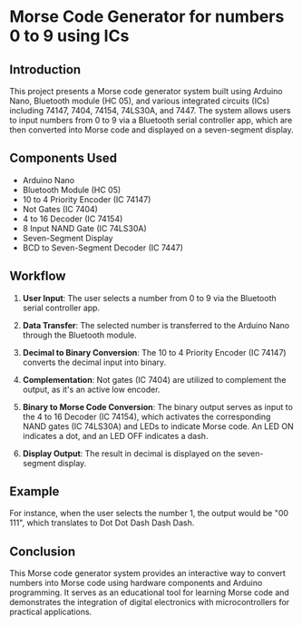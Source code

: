 # Morse Code Generator for numbers 0 to 9 using ICs

## Introduction
This project presents a Morse code generator system built using Arduino Nano, Bluetooth module (HC 05), and various integrated circuits (ICs) including 74147, 7404, 74154, 74LS30A, and 7447. The system allows users to input numbers from 0 to 9 via a Bluetooth serial controller app, which are then converted into Morse code and displayed on a seven-segment display.

## Components Used
- Arduino Nano
- Bluetooth Module (HC 05)
- 10 to 4 Priority Encoder (IC 74147)
- Not Gates (IC 7404)
- 4 to 16 Decoder (IC 74154)
- 8 Input NAND Gate (IC 74LS30A)
- Seven-Segment Display
- BCD to Seven-Segment Decoder (IC 7447)

## Workflow
1. **User Input**: The user selects a number from 0 to 9 via the Bluetooth serial controller app.
   
2. **Data Transfer**: The selected number is transferred to the Arduino Nano through the Bluetooth module.

3. **Decimal to Binary Conversion**: The 10 to 4 Priority Encoder (IC 74147) converts the decimal input into binary. 

4. **Complementation**: Not gates (IC 7404) are utilized to complement the output, as it's an active low encoder.

5. **Binary to Morse Code Conversion**: The binary output serves as input to the 4 to 16 Decoder (IC 74154), which activates the corresponding NAND gates (IC 74LS30A) and LEDs to indicate Morse code. An LED ON indicates a dot, and an LED OFF indicates a dash.

6. **Display Output**: The result in decimal is displayed on the seven-segment display.

## Example
For instance, when the user selects the number 1, the output would be "00 111", which translates to Dot Dot Dash Dash Dash.

## Conclusion
This Morse code generator system provides an interactive way to convert numbers into Morse code using hardware components and Arduino programming. It serves as an educational tool for learning Morse code and demonstrates the integration of digital electronics with microcontrollers for practical applications.
